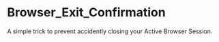 # Browser_Exit_Confirmation
 A simple trick to prevent accidently closing your Active Browser Session.
